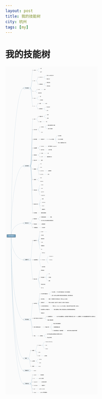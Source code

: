 ```yaml
---
layout: post
title: 我的技能树 
city: 杭州 
tags: [my]
---
```


我的技能树
=============
![我的技能树](/images/my_ability_tree.png)
